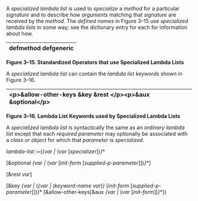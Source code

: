  

A *specialized lambda list* is used to *specialize* a *method* for a particular *signature* and to describe how *arguments* matching that *signature* are received by the *method*. The *defined names* in Figure 3–15 use *specialized lambda lists* in some way; see the dictionary entry for each for information about how. 

|**defmethod defgeneric**|
| :- |


**Figure 3–15. Standardized Operators that use Specialized Lambda Lists** 

A *specialized lambda list* can contain the *lambda list keywords* shown in Figure 3–16. 

|&#60;p&#62;**&allow-other-keys &key &rest** &#60;/p&#62;&#60;p&#62;**&aux &optional**&#60;/p&#62;|
| :- |


**Figure 3–16. Lambda List Keywords used by Specialized Lambda Lists** 

A *specialized lambda list* is syntactically the same as an *ordinary lambda list* except that each *required parameter* may optionally be associated with a *class* or *object* for which that *parameter* is *specialized*. 

*lambda-list::*=(*&#123;var |* (*var* [*specializer*])*&#125;*\* 

[&optional *&#123;var |* (*var* [*init-form* [*supplied-p-parameter*]])*&#125;*\*] 

[&rest *var*] 

[&key *&#123;var |* (*&#123;var |* (*keyword-name var*)*&#125;* [*init-form* [*supplied-p-parameter*]])*&#125;*\* [&allow-other-keys[&aux *&#123;var |* (*var* [*init-form*])*&#125;*\*])  



